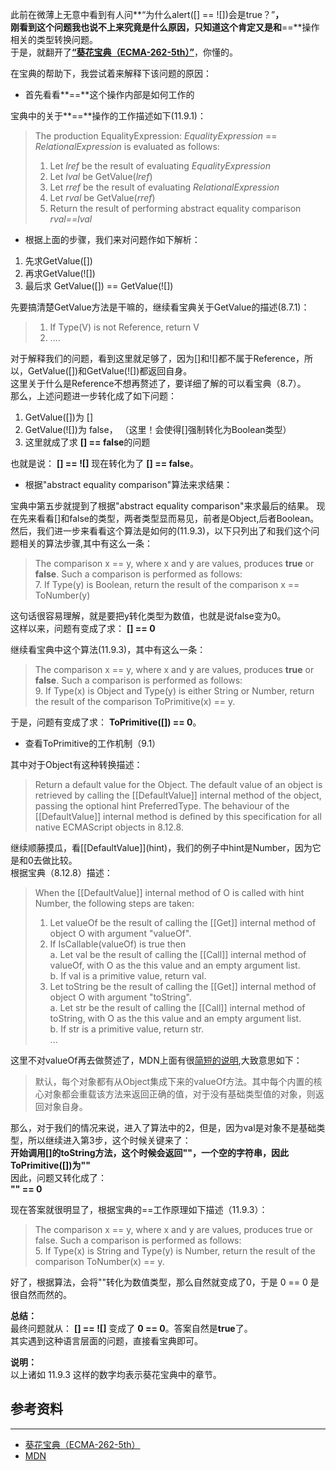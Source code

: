 此前在微薄上无意中看到有人问**“为什么alert([] == ![])会是true？”**，  
刚看到这个问题我也说不上来究竟是什么原因，只知道这个肯定又是和**==**操作相关的类型转换问题。  
于是，就翻开了[**“葵花宝典（ECMA-262-5th）”**](http://www.ecma-international.org/publications/standards/Ecma-262.htm)，你懂的。  

在宝典的帮助下，我尝试着来解释下该问题的原因：  

* 首先看看**==**这个操作内部是如何工作的  

宝典中的关于**==**操作的工作描述如下(11.9.1)：        
> The production EqualityExpression: _EqualityExpression_ == _RelationalExpression_ is evaluated as follows:  
> 1. Let _lref_ be the result of evaluating _EqualityExpression_  
> 2. Let _lval_ be GetValue(_lref_)  
> 3. Let _rref_ be the result of evaluating _RelationalExpression_  
> 4. Let _rval_ be GetValue(_rref_)  
> 5. Return the result of performing abstract equality comparison _rval==lval_  

* 根据上面的步骤，我们来对问题作如下解析：  

1. 先求GetValue([])  
2. 再求GetValue(![])  
3. 最后求 GetValue([]) == GetValue(![])  

先要搞清楚GetValue方法是干嘛的，继续看宝典关于GetValue的描述(8.7.1)：  
> 1. If Type(V) is not Reference, return V  
> 2. ....  

对于解释我们的问题，看到这里就足够了，因为[]和![]都不属于Reference，所以，GetValue([])和GetValue(![])都返回自身。  
这里关于什么是Reference不想再赘述了，要详细了解的可以看宝典（8.7）。  
那么，上述问题进一步转化成了如下问题：   

1. GetValue([])为 []  
2. GetValue(![])为 false， （这里！会使得[]强制转化为Boolean类型）  
3. 这里就成了求 **[] == false**的问题  

也就是说： **[] == ![]** 现在转化为了 **[] == false**。  

* 根据"abstract equality comparison"算法来求结果：  

宝典中第五步就提到了根据"abstract equality comparison"来求最后的结果。 
现在先来看看[]和false的类型，两者类型显而易见，前者是Object,后者Boolean。   
然后，我们进一步来看看这个算法是如何的(11.9.3)，以下只列出了和我们这个问题相关的算法步骤,其中有这么一条：  
> The comparison x == y, where x and y are values, produces **true** or **false**. Such a comparison is performed as follows:  
> 7. If Type(y) is Boolean, return the result of the comparison x == ToNumber(y)  

这句话很容易理解，就是要把y转化类型为数值，也就是说false变为0。  
这样以来，问题有变成了求：  **[] == 0**  

继续看宝典中这个算法(11.9.3)，其中有这么一条：  
> The comparison x == y, where x and y are values, produces **true** or **false**. Such a comparison is performed as follows:  
> 9. If Type(x) is Object and Type(y) is either String or Number, return the result of the comparison ToPrimitive(x) == y.  

于是，问题有变成了求： **ToPrimitive([]) == 0**。  

* 查看ToPrimitive的工作机制（9.1）  

其中对于Object有这种转换描述：  
> Return a default value for the Object. The default value of an object is retrieved by calling the [[DefaultValue]] internal method of the object,  
> passing the optional hint PreferredType. The behaviour of the  
> [[DefaultValue]] internal method is defined by this specification for all native
> ECMAScript objects in 8.12.8.

继续顺藤摸瓜，看\[\[DefaultValue\]\](hint)，我们的例子中hint是Number，因为它是和0去做比较。  
根据宝典（8.12.8）描述：  
> When the [[DefaultValue]] internal method of O is called with hint Number, the following steps are taken:   
> 1. Let valueOf be the result of calling the [[Get]] internal method of object O with argument "valueOf".  
> 2. If IsCallable(valueOf) is true then  
>    a. Let val be the result of calling the [[Call]] internal method of valueOf, with O as the this value and an empty argument list.  
>    b. If val is a primitive value, return val.  
> 3. Let toString be the result of calling the [[Get]] internal method of object O with argument "toString".  
>    a. Let str be the result of calling the [[Call]] internal method of toString, with O as the this value and an empty argument list.  
>    b. If str is a primitive value, return str.  
> ...  

这里不对valueOf再去做赘述了，MDN上面有很[简短的说明](https://developer.mozilla.org/en/JavaScript/Reference/Global_Objects/Object/ValueOf),大致意思如下：  
> 默认，每个对象都有从Object集成下来的valueOf方法。其中每个内置的核心对象都会重载该方法来返回正确的值，对于没有基础类型值的对象，则返回对象自身。  

那么，对于我们的情况来说，进入了算法中的2，但是，因为val是对象不是基础类型，所以继续进入第3步，这个时候关键来了：  
**开始调用[]的toString方法，这个时候会返回\"\"，一个空的字符串，因此ToPrimitive([])为\"\"**  
因此，问题又转化成了：  
**\"\" == 0**  

现在答案就很明显了，根据宝典的==工作原理如下描述（11.9.3）：  
> The comparison x == y, where x and y are values, produces true or false. Such a comparison is performed as follows:  
> 5. If Type(x) is String and Type(y) is Number, return the result of the comparison ToNumber(x) == y.  

好了，根据算法，会将\"\"转化为数值类型，那么自然就变成了0，于是 0 == 0 是很自然而然的。

**总结：**  
最终问题就从： **[] == ![]** 变成了 **0 == 0**。答案自然是**true**了。  
其实遇到这种语言层面的问题，直接看宝典即可。  

**说明：**  
以上诸如 11.9.3 这样的数字均表示葵花宝典中的章节。  

参考资料
--------
* * *

* [葵花宝典（ECMA-262-5th）](http://www.ecma-international.org/publications/standards/Ecma-262.htm)  
* [MDN](https://developer.mozilla.org/en/JavaScript/Reference/Global_Objects/Object/ValueOf)    
